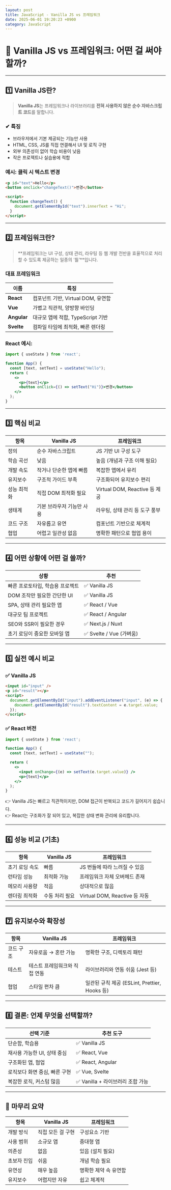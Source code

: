 ```yaml
---
layout: post
title: JavaScript - Vanilla JS vs 프레임워크
date: 2025-06-01 19:20:23 +0900
category: JavaScript
---
```

# 🥞 Vanilla JS vs 프레임워크: 어떤 걸 써야 할까?

---

## 1️⃣ Vanilla JS란?

> **Vanilla JS**는 프레임워크나 라이브러리를 **전혀 사용하지 않은 순수 자바스크립트 코드**를 말합니다.

### ✔ 특징

- 브라우저에서 기본 제공되는 기능만 사용
- HTML, CSS, JS를 직접 연결해서 UI 및 로직 구현
- 외부 의존성이 없어 학습 비용이 낮음
- 작은 프로젝트나 실습용에 적합

### 예시: 클릭 시 텍스트 변경

```html
<p id="text">Hello</p>
<button onclick="changeText()">변경</button>

<script>
  function changeText() {
    document.getElementById("text").innerText = "Hi";
  }
</script>
```

---

## 2️⃣ 프레임워크란?

> **프레임워크는 UI 구성, 상태 관리, 라우팅 등 웹 개발 전반을 효율적으로 처리할 수 있도록 제공하는 일종의 ‘틀’**입니다.

### 대표 프레임워크

| 이름 | 특징 |
|------|------|
| **React** | 컴포넌트 기반, Virtual DOM, 유연함 |
| **Vue** | 가볍고 직관적, 양방향 바인딩 |
| **Angular** | 대규모 앱에 적합, TypeScript 기반 |
| **Svelte** | 컴파일 타임에 최적화, 빠른 렌더링 |

### React 예시:

```jsx
import { useState } from 'react';

function App() {
  const [text, setText] = useState("Hello");
  return (
    <>
      <p>{text}</p>
      <button onClick={() => setText("Hi")}>변경</button>
    </>
  );
}
```

---

## 3️⃣ 핵심 비교

| 항목 | Vanilla JS | 프레임워크 |
|------|-------------|-------------|
| 정의 | 순수 자바스크립트 | JS 기반 UI 구성 도구 |
| 학습 곡선 | 낮음 | 높음 (개념과 구조 이해 필요) |
| 개발 속도 | 작거나 단순한 앱에 빠름 | 복잡한 앱에서 유리 |
| 유지보수 | 구조적 가이드 부족 | 구조화되어 유지보수 편리 |
| 성능 최적화 | 직접 DOM 최적화 필요 | Virtual DOM, Reactive 등 제공 |
| 생태계 | 기본 브라우저 기능만 사용 | 라우팅, 상태 관리 등 도구 풍부 |
| 코드 구조 | 자유롭고 유연 | 컴포넌트 기반으로 체계적 |
| 협업 | 어렵고 일관성 없음 | 명확한 패턴으로 협업 용이 |

---

## 4️⃣ 어떤 상황에 어떤 걸 쓸까?

| 상황 | 추천 |
|------|------|
| 빠른 프로토타입, 학습용 프로젝트 | ✅ Vanilla JS |
| DOM 조작만 필요한 간단한 UI | ✅ Vanilla JS |
| SPA, 상태 관리 필요한 앱 | ✅ React / Vue |
| 대규모 팀 프로젝트 | ✅ React / Angular |
| SEO와 SSR이 필요한 경우 | ✅ Next.js / Nuxt |
| 초기 로딩이 중요한 모바일 앱 | ✅ Svelte / Vue (가벼움) |

---

## 5️⃣ 실전 예시 비교

### ✅ Vanilla JS

```html
<input id="input" />
<p id="result"></p>
<script>
  document.getElementById("input").addEventListener("input", (e) => {
    document.getElementById("result").textContent = e.target.value;
  });
</script>
```

### ✅ React 버전

```jsx
import { useState } from 'react';

function App() {
  const [text, setText] = useState("");

  return (
    <>
      <input onChange={(e) => setText(e.target.value)} />
      <p>{text}</p>
    </>
  );
}
```

👉 Vanilla JS는 빠르고 직관적이지만, DOM 접근이 반복되고 코드가 길어지기 쉽습니다.  
👉 React는 구조화가 잘 되어 있고, 복잡한 상태 변화 관리에 유리합니다.

---

## 6️⃣ 성능 비교 (기초)

| 항목 | Vanilla JS | 프레임워크 |
|------|------------|------------|
| 초기 로딩 속도 | 빠름 | JS 번들에 따라 느려질 수 있음 |
| 런타임 성능 | 최적화 가능 | 프레임워크 자체 오버헤드 존재 |
| 메모리 사용량 | 적음 | 상대적으로 많음 |
| 렌더링 최적화 | 수동 처리 필요 | Virtual DOM, Reactive 등 자동 |

---

## 7️⃣ 유지보수와 확장성

| 항목 | Vanilla JS | 프레임워크 |
|------|------------|------------|
| 코드 구조 | 자유로움 → 혼란 가능 | 명확한 구조, 디렉토리 패턴 |
| 테스트 | 테스트 프레임워크와 직접 연동 | 라이브러리와 연동 쉬움 (Jest 등) |
| 협업 | 스타일 편차 큼 | 일관된 규칙 제공 (ESLint, Prettier, Hooks 등) |

---

## 8️⃣ 결론: 언제 무엇을 선택할까?

| 선택 기준 | 추천 도구 |
|-----------|-----------|
| 단순함, 학습용 | ✅ Vanilla JS |
| 재사용 가능한 UI, 상태 중심 | ✅ React, Vue |
| 구조화된 앱, 협업 | ✅ React, Angular |
| 로직보다 화면 중심, 빠른 구현 | ✅ Vue, Svelte |
| 복잡한 로직, 커스텀 많음 | ✅ Vanilla + 라이브러리 조합 가능 |

---

## 📌 마무리 요약

| 항목 | Vanilla JS | 프레임워크 |
|------|------------|-------------|
| 개발 방식 | 직접 모든 걸 구현 | 구성요소 기반 |
| 사용 범위 | 소규모 앱 | 중대형 앱 |
| 의존성 | 없음 | 있음 (설치 필요) |
| 초보자 진입 | 쉬움 | 개념 학습 필요 |
| 유연성 | 매우 높음 | 명확한 제약 속 유연함 |
| 유지보수 | 어렵지만 자유 | 쉽고 체계적 |